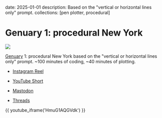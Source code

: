 date: 2025-01-01
description: Based on the "vertical or horizontal lines only" prompt.
collections: [pen plotter, procedural]

Genuary 1: procedural New York
==============================

![](scan.jpg)

[Genuary][] 1: procedural New York based on the "vertical or horizontal lines only" prompt. ~100 minutes of coding, ~40 minutes of plotting.

- [Instagram Reel](https://www.instagram.com/p/DETFqWZOb1q/)
- [YouTube Short](https://youtube.com/shorts/HmuG1AQGVdk)
- [Mastodon](https://vis.social/@narf/113755332418210963)
- [Threads](https://www.threads.net/@narfdotpl/post/DETGgG-O90P)

  [Genuary]: https://genuary.art/

{{ youtube_iframe('HmuG1AQGVdk') }}
